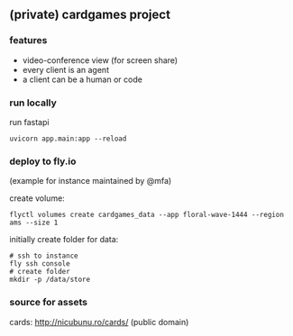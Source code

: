 ## (private) cardgames project

### features

- video-conference view (for screen share)
- every client is an agent
- a client can be a human or code

### run locally

run fastapi
```
uvicorn app.main:app --reload
```


### deploy to fly.io

(example for instance maintained by @mfa)

create volume:
```
flyctl volumes create cardgames_data --app floral-wave-1444 --region ams --size 1
```

initially create folder for data:
```
# ssh to instance
fly ssh console
# create folder
mkdir -p /data/store
```


### source for assets

cards: http://nicubunu.ro/cards/ (public domain)
